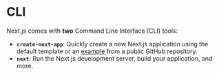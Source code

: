 # CLI

Next.js comes with **two** Command Line Interface (CLI) tools:

* **`create-next-app`**: Quickly create a new Next.js application using the default template or an [example](https://github.com/vercel/next.js/tree/canary/examples) from a public GitHub repository.
* **`next`**: Run the Next.js development server, build your application, and more.
